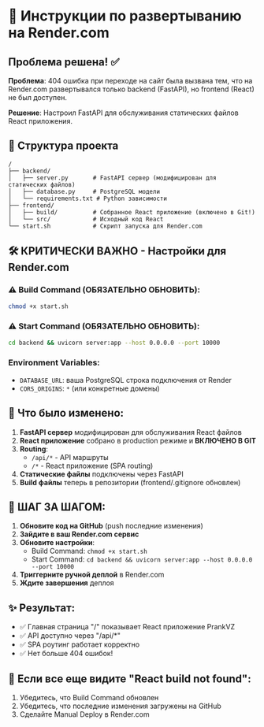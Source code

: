 # 🚀 Инструкции по развертыванию на Render.com

## Проблема решена! ✅

**Проблема**: 404 ошибка при переходе на сайт была вызвана тем, что на Render.com развертывался только backend (FastAPI), но frontend (React) не был доступен.

**Решение**: Настроил FastAPI для обслуживания статических файлов React приложения.

## 📁 Структура проекта
```
/
├── backend/
│   ├── server.py       # FastAPI сервер (модифицирован для статических файлов)
│   ├── database.py     # PostgreSQL модели
│   └── requirements.txt # Python зависимости
├── frontend/
│   ├── build/          # Собранное React приложение (включено в Git!)
│   └── src/            # Исходный код React
└── start.sh            # Скрипт запуска для Render.com
```

## 🛠️ КРИТИЧЕСКИ ВАЖНО - Настройки для Render.com

### ⚠️ Build Command (ОБЯЗАТЕЛЬНО ОБНОВИТЬ):
```bash
chmod +x start.sh
```

### ⚠️ Start Command (ОБЯЗАТЕЛЬНО ОБНОВИТЬ):
```bash
cd backend && uvicorn server:app --host 0.0.0.0 --port 10000
```

### Environment Variables:
- `DATABASE_URL`: ваша PostgreSQL строка подключения от Render
- `CORS_ORIGINS`: `*` (или конкретные домены)

## 🔧 Что было изменено:

1. **FastAPI сервер** модифицирован для обслуживания React файлов
2. **React приложение** собрано в production режиме и **ВКЛЮЧЕНО В GIT**
3. **Routing**: 
   - `/api/*` - API маршруты
   - `/*` - React приложение (SPA routing)
4. **Статические файлы** подключены через FastAPI
5. **Build файлы** теперь в репозитории (frontend/.gitignore обновлен)

## 🚀 ШАГ ЗА ШАГОМ:

1. **Обновите код на GitHub** (push последние изменения)
2. **Зайдите в ваш Render.com сервис** 
3. **Обновите настройки**:
   - Build Command: `chmod +x start.sh`
   - Start Command: `cd backend && uvicorn server:app --host 0.0.0.0 --port 10000`
4. **Триггерните ручной деплой** в Render.com
5. **Ждите завершения** деплоя

## ✨ Результат:
- ✅ Главная страница "/" показывает React приложение PrankVZ
- ✅ API доступно через "/api/*"
- ✅ SPA роутинг работает корректно
- ✅ Нет больше 404 ошибок!

## 🐛 Если все еще видите "React build not found":
1. Убедитесь, что Build Command обновлен
2. Убедитесь, что последние изменения загружены на GitHub
3. Сделайте Manual Deploy в Render.com